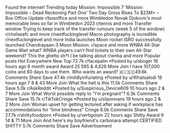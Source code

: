 Found the internet!
Trending today
Mission: Impossible 7
‘Mission: Impossible – Dead Reckoning Part One’ Two Day Gross Rises To $23M+ – Box Office Update
r/boxoffice and more
Wimbledon
Novak Djokovic’s most memorable lines so far in Wimbledon 2023
r/tennis and more
Transfer window
Trying to keep track of the transfer rumours (week 5 of the window)
r/chelseafc and more
r/nextfuckinglevel
Macro photography is incredible
r/nextfuckinglevel and more
India launches Moon rocket
ISRO successfully launched Chandrayaan-3 Moon Mission.
r/space and more
WNBA All-Star Game
Wait what? WNBA players can’t find tickets to their own All-Star weekend? This the ghetto sh*t I be talking about
r/wnba and more
Popular posts
Hot
Everywhere
New
Top
72.7k
r/facepalm
•Posted by
u/sboger
16 hours ago
6 month award Award
25
585
& 4,626 More
Join
I have 107,000 coins and 60 days to use them. Who wants an award?
 🇲​🇮​🇸​🇨​
49.6k Comments
Share
Save
47.4k
r/mildlyinfuriating
•Posted by
u/Whatsalodi
19 hours ago
7
8
& 43 More
Join
What the hell is this
11.5k Comments
Share
Save
5.0k
r/AskReddit
•Posted by
u/Suspicious_Device609
10 hours ago
2
& 7 More
Join
What Worst possible reply to "I'm pregnant"?
6.3k Comments
Share
Save
15.7k
r/TikTokCringe
•Posted by
u/sliponvans
19 hours ago
2
& 2 More
Join
Woman upset for getting lectured after asking if workplace has accommodations for “time blindness”
Cringe
6.0k Comments
Share
Save
27.7k
r/shittyfoodporn
•Posted by
u/vertigoism
22 hours ago
Shitty Award
9
14
& 71 More
Join
And here's my boyfriend's carbonara attempt
CERTIFIED SHITTY
5.7k Comments
Share
Save
Advertisement